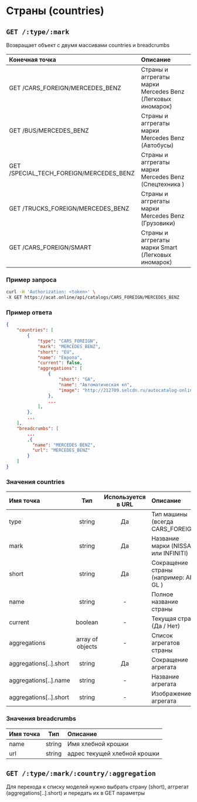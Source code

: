 # Страны (countries)

## `GET /:type/:mark`

Возвращает объект с двумя массивами countries и breadcrumbs

| Конечная точка | Описание |
| :---- | :--------------- |
| GET /CARS_FOREIGN/MERCEDES_BENZ | Страны и аггрегаты марки Mercedes Benz (Легковых иномарок) |
| GET /BUS/MERCEDES_BENZ | Страны и аггрегаты марки Mercedes Benz (Автобусы) |
| GET /SPECIAL_TECH_FOREIGN/MERCEDES_BENZ | Страны и аггрегаты марки Mercedes Benz (Спецтехника ) |
| GET /TRUCKS_FOREIGN/MERCEDES_BENZ | Страны и аггрегаты марки Mercedes Benz (Грузовики) |
| GET /CARS_FOREIGN/SMART | Страны и аггрегаты марки Smart (Легковых иномарок) |

### Пример запроса

```bash
curl -H 'Authorization: <token>' \
-X GET https://acat.online/api/catalogs/CARS_FOREIGN/MERCEDES_BENZ
```

### Пример ответа

```json
{
    "countries": [
        {
            "type": "CARS_FOREIGN",
            "mark": "MERCEDES_BENZ",
            "short": "EU",
            "name": "Европа",
            "current": false,
            "aggregations": [
                {
                    "short": "GA",
                    "name": "Автоматическая кп",
                    "image": "http://212709.selcdn.ru/autocatalog-online/mercedes/aggregate/akpp.png"
                },
                ...
            ],
        },
        ...
    ],
    "breadcrumbs": [
        ...
        ,{
          "name": "MERCEDES BENZ",
          "url": "MERCEDES_BENZ"
        }
    ]
}
```

### Значения countries

| Имя точка | Тип | Используется в URL | Описание |
| :---- | :------: | :------: | :--------------- |
| type | string | Да | Тип машины (всегда CARS_FOREIGN) |
| mark | string | Да | Название марки (NISSAN или INFINITI) |
| short | string | Да | Сокращение страны (например: AR / GL ) |
| name | string | - | Полное название страны |
| current | boolean | - | Текущая страна (Да / Нет) |
| aggregations | array of objects | - | Список агрегатов страны |
| aggregations[..].short | string | Да | Сокращение агрегата |
| aggregations[..].name | string | - | Название агрегата |
| aggregations[..].short | string | - | Изображение агрегата |

### Значения breadcrumbs

| Имя точка | Тип | Описание |
| :---- | :------: | :--------------- |
| name | string | Имя хлебной крошки |
| url | string | адрес текущей хлебной крошки |


## `GET /:type/:mark/:country/:aggregation`

Для перехода к списку моделей нужно выбрать страну (short), аггрегат (aggregations[..].short) и передать их в GET параметры